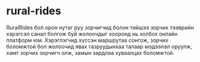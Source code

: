 # rural-rides
RuralRides бол орон нутаг руу зорчигчид болон тийшээ зорчих тээврийн хэрэгсэл санал болгож буй жолоочдыг хооронд нь холбох онлайн платформ юм. Хэрэглэгчид хүссэн маршрутаа сонгож, зорчих боломжтой бол жолоочид явах газруудынхаа талаар мэдээлэл оруулж, хамт зорчих зорчигч олж, замын зардлаа хуваалцах боломжтой.
